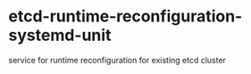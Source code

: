 # etcd-runtime-reconfiguration-systemd-unit
service for runtime reconfiguration for existing etcd cluster
